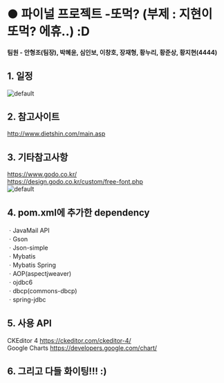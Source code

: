 # ● 파이널 프로젝트 -또먹? (부제 : 지현이 또먹? 에휴..) :D
#### 팀원 - 안형조(팀장), 박혜윤, 심인보, 이창호, 장재형, 황누리, 황준상, 황지현(4444)   
## 1. 일정 
![default](https://user-images.githubusercontent.com/33758950/42720477-4f6c96b6-8762-11e8-8eba-c59e59680872.png) 
## 2. 참고사이트
http://www.dietshin.com/main.asp
## 3. 기타참고사항  
https://www.godo.co.kr/   
https://design.godo.co.kr/custom/free-font.php   
![default](https://user-images.githubusercontent.com/33758950/42720532-9225c7a6-8763-11e8-8ae5-ed314ad09127.PNG)
## 4. pom.xml에 추가한 dependency
ㆍJavaMail API  
ㆍGson  
ㆍJson-simple  
ㆍMybatis  
ㆍMybatis Spring  
ㆍAOP(aspectjweaver)  
ㆍojdbc6  
ㆍdbcp(commons-dbcp)  
ㆍspring-jdbc  
## 5. 사용 API
CKEditor 4 https://ckeditor.com/ckeditor-4/  
Google Charts https://developers.google.com/chart/
## 6. 그리고 다들 화이팅!!! :)
